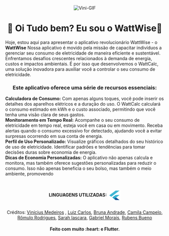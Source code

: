 <div class="Gif Center" align="center">
  <img  alt="Vini-GIF" height="130" width="140" src="https://cdn.discordapp.com/attachments/1139324353008377961/1139324457425567964/Design_sem_nome.gif"><br/>
</div>
<div>
  <h1 align="center">
  🦊  Oi Tudo bem? Eu sou o WattWise🦊
  </h1>
<p>

Hoje, estou aqui para apresentar o aplicativo revolucionário WattWise - o **WattWise** Nossa aplicativo é movido pela missão de capacitar indivíduos a gerenciar seu consumo de eletricidade de maneira eficiente e sustentável. Enfrentamos desafios crescentes relacionados à demanda de energia, custos e impactos ambientais. É por isso que desenvolvemos o WattCalc, uma solução inovadora para auxiliar você a controlar o seu consumo de eletricidade.   

</p>

<h3 align="center"> Este aplicativo oferece uma série de recursos essenciais:</h3>

<p>
  
**Calculadora de Consumo:** Com apenas alguns toques, você pode inserir os detalhes dos aparelhos elétricos e a duração do uso. O WattCalc calculará o consumo estimado em kWh e o custo associado, permitindo que você tenha uma visão clara de seus gastos. <br>
**Monitoramento em Tempo Real:** Acompanhe o seu consumo de eletricidade em tempo real, esteja você em casa ou em movimento. Receba alertas quando o consumo excessivo for detectado, ajudando você a evitar surpresas ocorrendo em sua conta de energia. <br>
**Perfil de Uso Personalizado:** Visualize gráficos detalhados do seu histórico de uso de eletricidade. Identificar padrões e tendências para tomar decisões duras sobre economia de energia. <br>
**Dicas de Economia Personalizadas:** O aplicativo não apenas calcula e monitora, mas também oferece sugestões personalizadas para reduzir o consumo. Isso não apenas beneficia o seu bolso, mas também o meio ambiente, promovendo <br/>

</p>
<div style="display: inline_block"; align="center"><br>
  
 **LINGUAGENS UTILIZADAS:** <img align="center" alt="Vini-C" height="30" width="40" src="https://raw.githubusercontent.com/devicons/devicon/master/icons/flutter/flutter-original.svg">
 
</div>

##

<div align="center">
  <p>Créditos: <a href="https://github.com/viinicius-medeiross/github-readme-stats">Vinícius Medeiros</a> , <a href="https://github.com/AkaLuiz">Luiz Carlos</a>, <a href="https://github.com/bruna-andrades">Bruna Andrade</a>, <a href="https://github.com/camilacampelo">Camila Campelo</a>, <a href="https://github.com/CoyoteColt">Rômulo Rodrigues</a>, <a href="https://github.com/Lovelgames">Sarah Iascara</a>, <a href="https://github.com/GabrielM002">Gabriel Morais</a>, <a href="https://github.com/Rubinthree">Rubens Bueno</a> </p>
  <h4> Feito com muito :heart: e Flutter. </h4>
</div>
